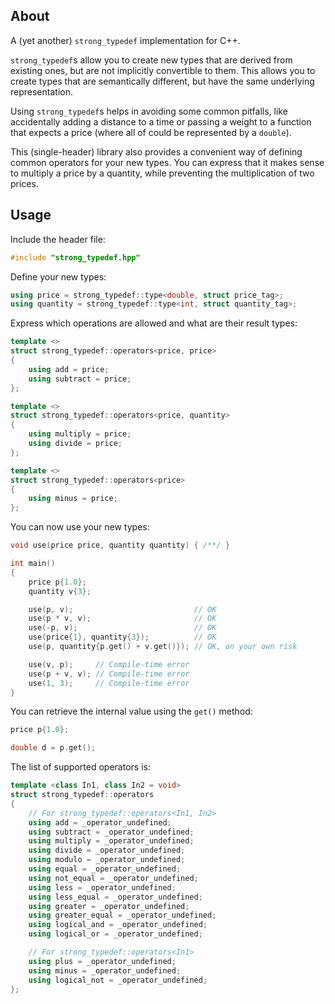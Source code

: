 ## About

A (yet another) `strong_typedef` implementation for C++.

`strong_typedef`s allow you to create new types that are derived from existing ones, but are not implicitly convertible to them. This allows you to create types that are semantically different, but have the same underlying representation.

Using `strong_typedef`s helps in avoiding some common pitfalls, like accidentally adding a distance to a time or passing a weight to a function that expects a price (where all of could be represented by a `double`).

This (single-header) library also provides a convenient way of defining common operators for your new types. You can express that it makes sense to multiply a price by a quantity, while preventing the multiplication of two prices.

## Usage

Include the header file:

```cpp
#include "strong_typedef.hpp"
```

Define your new types:

```cpp
using price = strong_typedef::type<double, struct price_tag>;
using quantity = strong_typedef::type<int, struct quantity_tag>;
```

Express which operations are allowed and what are their result types:

```cpp
template <>
struct strong_typedef::operators<price, price>
{
    using add = price;
    using subtract = price;
};

template <>
struct strong_typedef::operators<price, quantity>
{
    using multiply = price;
    using divide = price;
};

template <>
struct strong_typedef::operators<price>
{
    using minus = price;
};
```

You can now use your new types:

```cpp
void use(price price, quantity quantity) { /**/ }

int main()
{
    price p{1.0};
    quantity v{3};

    use(p, v);                           // OK
    use(p * v, v);                       // OK
    use(-p, v);                          // OK
    use(price{1}, quantity{3});          // OK
    use(p, quantity{p.get() + v.get()}); // OK, on your own risk

    use(v, p);     // Compile-time error
    use(p + v, v); // Compile-time error
    use(1, 3);     // Compile-time error
}
```

You can retrieve the internal value using the `get()` method:

```cpp
price p{1.0};

double d = p.get();
```

The list of supported operators is:

```cpp
template <class In1, class In2 = void>
struct strong_typedef::operators
{
    // For strong_typedef::operators<In1, In2>
    using add = _operator_undefined;
    using subtract = _operator_undefined;
    using multiply = _operator_undefined;
    using divide = _operator_undefined;
    using modulo = _operator_undefined;
    using equal = _operator_undefined;
    using not_equal = _operator_undefined;
    using less = _operator_undefined;
    using less_equal = _operator_undefined;
    using greater = _operator_undefined;
    using greater_equal = _operator_undefined;
    using logical_and = _operator_undefined;
    using logical_or = _operator_undefined;

    // For strong_typedef::operators<In1>
    using plus = _operator_undefined;
    using minus = _operator_undefined;
    using logical_not = _operator_undefined;
};
```
